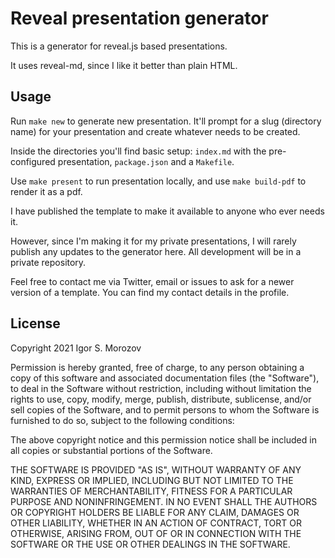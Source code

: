 # Reveal presentation generator

This is a generator for reveal.js based presentations.

It uses reveal-md, since I like it better than plain HTML.

## Usage

Run `make new` to generate new presentation. It'll prompt for a slug (directory name) for your presentation and create whatever needs to be created.

Inside the directories you'll find basic setup: `index.md` with the pre-configured presentation, `package.json` and a `Makefile`.

Use `make present` to run presentation locally, and use `make build-pdf` to render it as a pdf.

I have published the template to make it available to anyone who ever needs it. 

However, since I'm making it for my private presentations, I will rarely publish any updates to the generator here. All development will be in a private repository.

Feel free to contact me via Twitter, email or issues to ask for a newer version of a template. You can find my contact details in the profile.

## License

Copyright 2021 Igor S. Morozov

Permission is hereby granted, free of charge, to any person obtaining a copy of this software and associated documentation files (the "Software"), to deal in the Software without restriction, including without limitation the rights to use, copy, modify, merge, publish, distribute, sublicense, and/or sell copies of the Software, and to permit persons to whom the Software is furnished to do so, subject to the following conditions:

The above copyright notice and this permission notice shall be included in all copies or substantial portions of the Software.

THE SOFTWARE IS PROVIDED "AS IS", WITHOUT WARRANTY OF ANY KIND, EXPRESS OR IMPLIED, INCLUDING BUT NOT LIMITED TO THE WARRANTIES OF MERCHANTABILITY, FITNESS FOR A PARTICULAR PURPOSE AND NONINFRINGEMENT. IN NO EVENT SHALL THE AUTHORS OR COPYRIGHT HOLDERS BE LIABLE FOR ANY CLAIM, DAMAGES OR OTHER LIABILITY, WHETHER IN AN ACTION OF CONTRACT, TORT OR OTHERWISE, ARISING FROM, OUT OF OR IN CONNECTION WITH THE SOFTWARE OR THE USE OR OTHER DEALINGS IN THE SOFTWARE.
